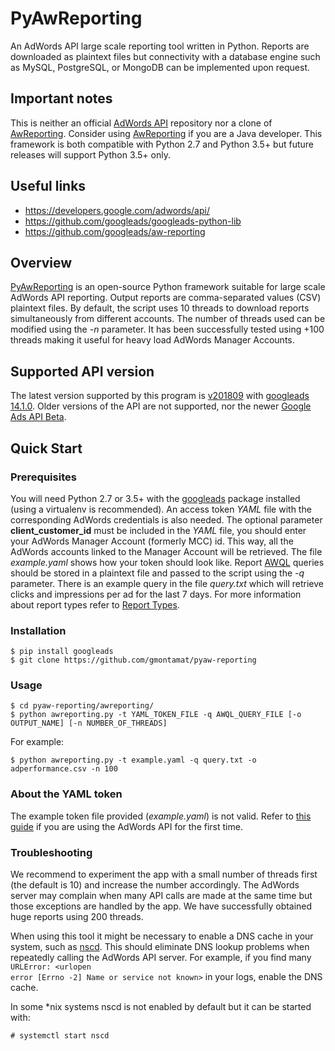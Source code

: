 # PyAwReporting

An AdWords API large scale reporting tool written in Python. Reports are downloaded as plaintext files but connectivity
with a database engine such as MySQL, PostgreSQL, or MongoDB can be implemented upon request.

## Important notes

This is neither an official [AdWords API](https://developers.google.com/adwords/api/) repository nor a clone of
[AwReporting](https://github.com/googleads/aw-reporting). Consider using
[AwReporting](https://github.com/googleads/aw-reporting) if you are a Java developer. This framework is both compatible
with Python 2.7 and Python 3.5+ but future releases will support Python 3.5+ only.

## Useful links

* https://developers.google.com/adwords/api/
* https://github.com/googleads/googleads-python-lib
* https://github.com/googleads/aw-reporting

## Overview

[PyAwReporting](https://github.com/gmontamat/pyaw-reporting) is an open-source Python framework suitable for large scale
AdWords API reporting. Output reports are comma-separated values (CSV) plaintext files. By default, the script uses 10
threads to download reports simultaneously from different accounts. The number of threads used can be modified using the
*-n* parameter. It has been successfully tested using +100 threads making it useful for heavy load AdWords Manager
Accounts.

## Supported API version

The latest version supported by this program is
[v201809](https://ads-developers.googleblog.com/2018/09/announcing-v201809-of-adwords-api.html) with
[googleads 14.1.0](https://pypi.python.org/pypi/googleads). Older versions of the API are not supported, nor the newer
[Google Ads API Beta](https://developers.google.com/google-ads/api/docs/start).

## Quick Start

### Prerequisites

You will need Python 2.7 or 3.5+ with the [googleads](https://pypi.python.org/pypi/googleads) package installed (using a
virtualenv is recommended). An access token *YAML* file with the corresponding AdWords credentials is also needed. The
optional parameter **client\_customer\_id** must be included in the *YAML* file, you should enter your AdWords Manager
Account (formerly MCC) id. This way, all the AdWords accounts linked to the Manager Account will be retrieved. The file
*example.yaml* shows how your token should look like. Report
[AWQL](https://developers.google.com/adwords/api/docs/guides/awql) queries should be stored in a plaintext file and
passed to the script using the *-q* parameter. There is an example query in the file *query.txt* which will retrieve
clicks and impressions per ad for the last 7 days. For more information about report types refer to
[Report Types](https://developers.google.com/adwords/api/docs/appendix/reports).

### Installation

```
$ pip install googleads
$ git clone https://github.com/gmontamat/pyaw-reporting
```

### Usage

```
$ cd pyaw-reporting/awreporting/
$ python awreporting.py -t YAML_TOKEN_FILE -q AWQL_QUERY_FILE [-o OUTPUT_NAME] [-n NUMBER_OF_THREADS]
```

For example:

```
$ python awreporting.py -t example.yaml -q query.txt -o adperformance.csv -n 100
```

### About the YAML token

The example token file provided (*example.yaml*) is not valid. Refer to
[this guide](https://developers.google.com/adwords/api/docs/guides/first-api-call) if you are using the AdWords API for
the first time.

### Troubleshooting

We recommend to experiment the app with a small number of threads first (the default is 10) and increase the number
accordingly. The AdWords server may complain when many API calls are made at the same time but those exceptions are
handled by the app. We have successfully obtained huge reports using 200 threads.

When using this tool it might be necessary to enable a DNS cache in your system, such as
[nscd](http://man7.org/linux/man-pages/man8/nscd.8.html). This should eliminate DNS lookup problems when repeatedly
calling the AdWords API server. For example, if you find many <code>URLError: <urlopen error [Errno -2] Name or service
not known></code> in your logs, enable the DNS cache.

In some *nix systems nscd is not enabled by default but it can be started with:

<code># systemctl start nscd</code>
